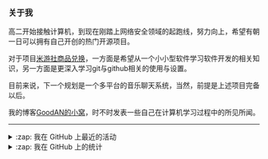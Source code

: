 ### 关于我

高二开始接触计算机，到现在刚踏上网络安全领域的起跑线，努力向上，希望有朝一日可以拥有自己开创的热门开源项目。

对于项目[米游社商品兑换](https://github.com/GOOD-AN/Mys-Exchange-Goods)，一方面是希望从一个小小型软件学习软件开发的相关知识，另一方面是更深入学习git与github相关的使用与设置。

目前来说，下一个规划是一个多平台的音乐聊天系统，当然，前提是上述项目完备以后。

我的博客[GoodAN的小窝](https://blog.goodant.top/)，时不时发表一些自己在计算机学习过程中的所见所闻。

---

<details>
  <summary>:zap: 我在 GitHub 上最近的活动</summary>
  
<!--START_SECTION:activity-->
1. 🎉 Merged PR [#67](https://github.com/GOOD-AN/Mys-Exchange-Goods/pull/67) in [GOOD-AN/Mys-Exchange-Goods](https://github.com/GOOD-AN/Mys-Exchange-Goods)
2. 🎉 Merged PR [#64](https://github.com/GOOD-AN/Mys-Exchange-Goods/pull/64) in [GOOD-AN/Mys-Exchange-Goods](https://github.com/GOOD-AN/Mys-Exchange-Goods)
3. 🎉 Merged PR [#65](https://github.com/GOOD-AN/Mys-Exchange-Goods/pull/65) in [GOOD-AN/Mys-Exchange-Goods](https://github.com/GOOD-AN/Mys-Exchange-Goods)
4. 🎉 Merged PR [#63](https://github.com/GOOD-AN/Mys-Exchange-Goods/pull/63) in [GOOD-AN/Mys-Exchange-Goods](https://github.com/GOOD-AN/Mys-Exchange-Goods)
5. 🎉 Merged PR [#66](https://github.com/GOOD-AN/Mys-Exchange-Goods/pull/66) in [GOOD-AN/Mys-Exchange-Goods](https://github.com/GOOD-AN/Mys-Exchange-Goods)
<!--END_SECTION:activity-->

</details>

<details>
<summary>:zap: 我在 GitHub 上的统计</summary>

![GOOD-AN's github stats](https://github-readme-stats-umber-theta.vercel.app/api?username=GOOD-AN&count_private=true&show_icons=true&include_all_commits=true&line_height=28&card_width=400px) ![Top Langs](https://github-readme-stats-umber-theta.vercel.app/api/top-langs/?username=GOOD-AN&&layout=compact&&langs_count=6&&exclude_repo=GOOD-AN.github.io,GOOD-AN,github-readme-stats,test)
</details>

